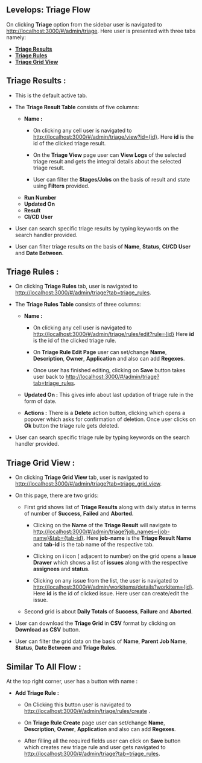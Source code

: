 ## Levelops: Triage Flow
 On clicking **Triage** option from the sidebar user is navigated to [http://localhost:3000/#/admin/triage](http://localhost:3000/#/admin/triage). Here user is presented with three tabs namely:
 - [**Triage Results**](#triage-results)
 - [**Triage Rules**](#triage-rules)
 - [**Triage Grid View**](#triage-grid-view)
 ## <a id="triage-results">Triage Results :</a>
 - This is the default active tab.
 - The **Triage Result Table**  consists of five columns:
   - **Name :**  
	   - On clicking any cell user is navigated to [http://localhost:3000/#/admin/triage/view?id={id}](http://localhost:3000/#/admin/triage/view).  Here **id** is the id of the clicked triage result.
	   - On the **Triage View** page user can **View Logs** of the selected triage result and gets the integral details about the selected triage result.
	   
	   - User can filter the **Stages/Jobs** on the basis of result and state using **Filters** provided.
	- **Run Number**
	- **Updated On**
	- **Result**
	- **CI/CD User**
- User can search specific triage results by typing keywords on the search handler provided.

- User can filter triage results on the basis of **Name**, **Status**, **CI/CD User** and **Date Between**.

 ## <a id="triage-rules">Triage Rules :</a>
- On clicking **Triage Rules** tab, user is navigated to [http://localhost:3000/#/admin/triage?tab=triage_rules](http://localhost:3000/#/admin/triage?tab=triage_rules).

 - The **Triage Rules Table**  consists of three columns:
   - **Name :** 
	   - On clicking any cell user is navigated to [http://localhost:3000/#/admin/triage/rules/edit?rule={id}](http://localhost:3000/#/admin/triage/rules/edit) Here **id** is the id of the clicked  triage rule.
	   - On **Triage Rule Edit Page** user can set/change **Name**, **Description**, **Owner**, **Application** and also can add **Regexes**.
	   
	   - Once user has finished editing, clicking on **Save** button takes user back to [http://localhost:3000/#/admin/triage?tab=triage_rules](http://localhost:3000/#/admin/triage?tab=triage_rules).
   - **Updated On :** This gives info about last updation of triage rule in the form of date.
  
   - **Actions :** There is a **Delete** action button, clicking which opens a popover which asks for confirmation of deletion. Once user clicks on **Ok** button the triage rule gets deleted.
- User can search specific triage rule by typing keywords on the search handler provided.
## <a id="triage-grid-view">Triage Grid View :</a>
- On clicking **Triage Grid View** tab, user is navigated to [http://localhost:3000/#/admin/triage?tab=triage_grid_view](http://localhost:3000/#/admin/triage?tab=triage_grid_view).
- On this page, there are two grids:
	- First grid shows list of **Triage Results** along with daily status in terms of number of **Success**, **Failed** and **Aborted**. 
		- Clicking on the **Name** of the **Triage Result**  will navigate to [http://localhost:3000/#/admin/triage?job_names={job-name}&tab={tab-id}](http://localhost:3000/#/admin/triage?job_names=%7Bjob-name%7D&tab=%7Btab-id%7D). Here **job-name** is the **Triage Result Name** and **tab-id** is the tab name of the respective tab.
		
		- Clicking on **i** icon ( adjacent to number) on the grid opens a **Issue Drawer** which shows a list of **issues** along with the respective **assignees** and **status**.
		- Clicking on any issue from the list, the user is navigated to [http://localhost:3000/#/admin/workitems/details?workitem={id}](http://localhost:3000/#/admin/workitems/details?workitem=%7Bid%7D). Here **id** is the id of clicked issue. Here user can create/edit the issue.
	- Second grid is about **Daily Totals** of **Success**, **Failure** and **Aborted**.
- User can download the **Triage Grid** in **CSV** format by clicking on **Download as CSV** button.

- User can filter the grid data  on the basis of **Name**, **Parent Job Name**, **Status**, **Date Between** and **Triage Rules**. 
 ## Similar To All Flow :
 At the top right corner, user has a button with name :
 - **Add Triage Rule :** 
	 - On Clicking this button user is navigated to [http://localhost:3000/#/admin/triage/rules/create](http://localhost:3000/#/admin/triage/rules/create) .
	 
	 - On **Triage Rule Create** page user can set/change **Name**, **Description**, **Owner**, **Application** and also can add **Regexes**. 
	 - After filling all the required fields user can click on **Save** button which creates new triage rule and user gets navigated to [http://localhost:3000/#/admin/triage?tab=triage_rules](http://localhost:3000/#/admin/triage?tab=triage_rules).
<!--stackedit_data:
eyJoaXN0b3J5IjpbLTQ0OTUwNTM3OF19
-->